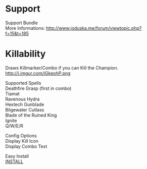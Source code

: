 Support
======================
Support Bundle  
More Informations: http://www.joduska.me/forum/viewtopic.php?f=15&t=185





Killability
======================
Draws Killmarker/Combo if you can Kill the Champion.
http://i.imgur.com/iGkeohP.png

Supported Spells  
Deathfire Grasp (first in combo)  
Tiamat  
Ravenous Hydra  
Hextech Gunblade  
Bilgewater Cutlass  
Blade of the Ruined King  
Ignite  
Q/W/E/R  

Config Options  
Display Kill Icon  
Display Combo Text  

Easy Install  
[INSTALL](http://www.joduska.me/forum/viewtopic.php?f=16&t=41)
